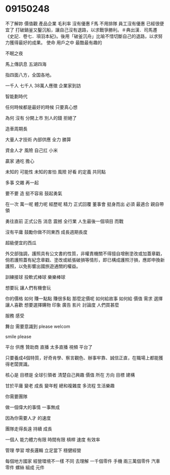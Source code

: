 # 09150248
不了解妳
價值觀
產品企業
毛利率
沒有優惠
F馬 不用排隊
員工沒有優惠
已經很便宜了
打破鍋釜又鑿沉船，讓自己沒有退路，以求戰爭勝利。＃典出漢．司馬遷《史記．卷七．項羽本紀》。後用「破釜沉舟」比喻不惜切斷自己的退路，以求努力獲得最好的成果。
使命 用戶之中 最酷最有趣的

不眠之夜

馬上傳訊息
五湖四海
 
指四面八方，全国各地。

 一千人 七千人
 38萬人應徵
 企業家到訪



 智能劃時代

 任何時候都是最好的時候
 只要真心想

 為何 沒有 分開上市
 別人的錢 拒絕了

 造車周期長

 大量人才技術 內部供應
 全力 勝算

 資金人才 風險 自己扛 小米
 
贏家 通吃 擔心

未知的 可能性
 未知的害怕 風險
 好看 的定義 共同點 

 多事 交雜 再一起

 要不要 造 挺不容易
 鼓起勇氣


 在一次
  萬一呢
   體力呢 經歷呢 精力
   正式回覆
   董事會 挺身而出
   必須 最適合 親自帶領

   勇往直前
   正式公告
   消息 震撼 全行業
   人生最後一個項目
   而戰
   

沒有平庸
鼓勵你做不同東西
成長週期長度

超級便宜的西瓜

外交部強調，護照具有公文書的性質，非權責機關不得擅自增刪塗改或加蓋章戳，倘若護照蓋有紀念章戳、塗改或紙張破損等情形，即已構成護照汙損，應即申換新護照，以免影響出國旅遊通關的權益。



訓練接球
投軟式棒球
樂樂棒球

想要玩
讓人們有機會玩


你的價格 如何 
賺一點點
賺很多點
那麼定價呢
如何給故事
如何給 價值
需求 選擇
讓人喜歡 想要選擇購物
印象 廣告 影片 討論度
人們買甚麼

服務 感受

舞台
需要意識到
please welcom 

smile please

平台 供應 贊助商
直播
太多直播 視頻 平台了


只要養成4個特質，好奇肯學、察言觀色、辦事牢靠、誠信正直，在職場上都能獲得老闆賞識。

核心是 目標是 全球引領者 
清楚自己興趣 價值 所在
方向 目標
建構

甘於平庸 變老
成長 變年輕
總和複雜度
多流程
生活樂趣

你需要團隊

做一個偉大的事情
一事無成

因為你需要人才 的速度

團隊走得長遠
持續 成長

一個人 能力體力有限 時間有限
槓桿 速度 有效率

管理 學習
增長邏輯 立足當下
穩健經營

每個地方國家 經營環境不一樣 不同 去理解
一千個零件 手機
兩三萬個零件 汽車
零件 螺絲 組成 元件

